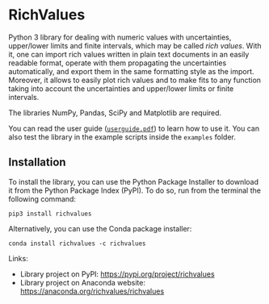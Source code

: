 # RichValues

Python 3 library for dealing with numeric values with uncertainties, upper/lower limits and finite intervals, which may be called _rich values_. With it, one can import rich values written in plain text documents in an easily readable format, operate with them propagating the uncertainties automatically, and export them in the same formatting style as the import. Moreover, it allows to easily plot rich values and to make fits to any function taking into account the uncertainties and upper/lower limits or finite intervals.

The libraries NumPy, Pandas, SciPy and Matplotlib are required.

You can read the user guide ([`userguide.pdf`](https://github.com/andresmegias/richvalues/blob/main/richvalues-userguide.pdf)) to learn how to use it. You can also test the library in the example scripts inside the `examples` folder.

## Installation

To install the library, you can use the Python Package Installer to download it from the Python Package Index (PyPI). To do so, run from the terminal the following command:
~~~
pip3 install richvalues
~~~
Alternatively, you can use the Conda package installer:
~~~
conda install richvalues -c richvalues
~~~
Links:
* Library project on PyPI: https://pypi.org/project/richvalues
* Library project on Anaconda website: https://anaconda.org/richvalues/richvalues 
